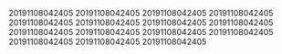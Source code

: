 20191108042405
20191108042405
20191108042405
20191108042405
20191108042405
20191108042405
20191108042405
20191108042405
20191108042405
20191108042405
20191108042405
20191108042405
20191108042405
20191108042405
20191108042405
